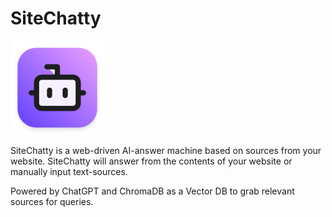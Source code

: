 # SiteChatty 
<img width="150" alt="SiteChatty" src="https://raw.githubusercontent.com/astrooom/sitechatty/master/frontend/public/logo/rounded.png?raw=true"/>

SiteChatty is a web-driven AI-answer machine based on sources from your website. SiteChatty will answer from the contents of your website or manually input text-sources.

Powered by ChatGPT and ChromaDB as a Vector DB to grab relevant sources for queries.
